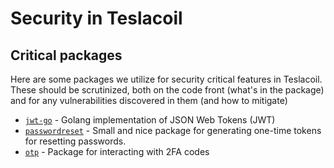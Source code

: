 # Security in Teslacoil

## Critical packages

Here are some packages we utilize for security critical features in Teslacoil. These should
be scrutinized, both on the code front (what's in the package) and for any vulnerabilities
discovered in them (and how to mitigate)

- [`jwt-go`](https://godoc.org/github.com/dgrijalva/jwt-go) - Golang implementation of JSON Web Tokens (JWT)
- [`passwordreset`](https://godoc.org/github.com/dchest/passwordreset) - Small and nice package for generating one-time tokens for resetting passwords. 
- [`otp`](https://github.com/pquerna/otp) - Package for interacting with 2FA codes